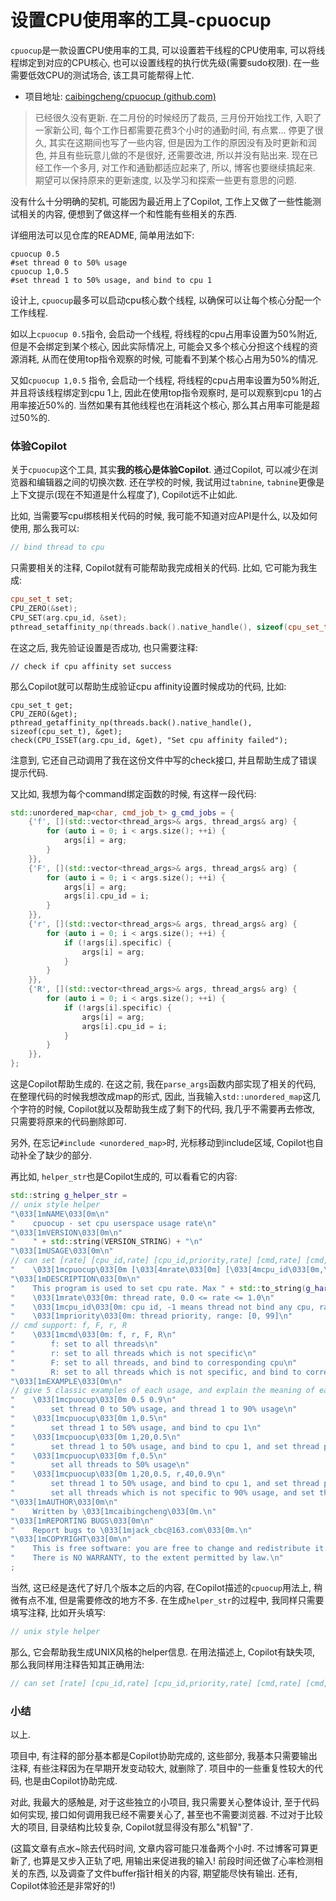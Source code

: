 # 设置CPU使用率的工具-cpuocup


`cpuocup`是一款设置CPU使用率的工具, 可以设置若干线程的CPU使用率, 可以将线程绑定到对应的CPU核心, 也可以设置线程的执行优先级(需要sudo权限). 在一些需要低效CPU的测试场合, 该工具可能帮得上忙.

<!--more-->



- 项目地址: [caibingcheng/cpuocup (github.com)](https://github.com/caibingcheng/cpuocup)



> 已经很久没有更新. 在二月份的时候经历了裁员, 三月份开始找工作, 入职了一家新公司, 每个工作日都需要花费3个小时的通勤时间, 有点累... 停更了很久, 其实在这期间也写了一些内容, 但是因为工作的原因没有及时更新和润色, 并且有些玩意儿做的不是很好, 还需要改进, 所以并没有贴出来. 现在已经工作一个多月, 对工作和通勤都适应起来了, 所以, 博客也要继续搞起来. 期望可以保持原来的更新速度, 以及学习和探索一些更有意思的问题.



没有什么十分明确的契机, 可能因为最近用上了Copilot, 工作上又做了一些性能测试相关的内容, 便想到了做这样一个和性能有些相关的东西.



详细用法可以见仓库的README, 简单用法如下:

```
cpuocup 0.5
#set thread 0 to 50% usage
cpuocup 1,0.5
#set thread 1 to 50% usage, and bind to cpu 1
```



设计上, `cpuocup`最多可以启动cpu核心数个线程, 以确保可以让每个核心分配一个工作线程. 

如以上`cpuocup 0.5`指令, 会启动一个线程, 将线程的cpu占用率设置为50%附近, 但是不会绑定到某个核心, 因此实际情况上, 可能会又多个核心分担这个线程的资源消耗, 从而在使用top指令观察的时候, 可能看不到某个核心占用为50%的情况.

又如`cpuocup 1,0.5` 指令, 会启动一个线程, 将线程的cpu占用率设置为50%附近, 并且将该线程绑定到cpu 1上, 因此在使用top指令观察时, 是可以观察到cpu 1的占用率接近50%的. 当然如果有其他线程也在消耗这个核心, 那么其占用率可能是超过50%的.



### 体验Copilot

关于`cpuocup`这个工具, 其实**我的核心是体验Copilot**. 通过Copilot, 可以减少在浏览器和编辑器之间的切换次数. 还在学校的时候, 我试用过`tabnine`, `tabnine`更像是上下文提示(现在不知道是什么程度了), Copilot远不止如此.

比如, 当需要写cpu绑核相关代码的时候, 我可能不知道对应API是什么, 以及如何使用, 那么我可以:

```C++
// bind thread to cpu
```

只需要相关的注释, Copilot就有可能帮助我完成相关的代码. 比如, 它可能为我生成:

```c++
cpu_set_t set;
CPU_ZERO(&set);
CPU_SET(arg.cpu_id, &set);
pthread_setaffinity_np(threads.back().native_handle(), sizeof(cpu_set_t), &set);
```

在这之后, 我先验证设置是否成功, 也只需要注释:

```
// check if cpu affinity set success
```

那么Copilot就可以帮助生成验证cpu affinity设置时候成功的代码, 比如:

```
cpu_set_t get;
CPU_ZERO(&get);
pthread_getaffinity_np(threads.back().native_handle(), sizeof(cpu_set_t), &get);
check(CPU_ISSET(arg.cpu_id, &get), "Set cpu affinity failed");
```

注意到, 它还自己动调用了我在这份文件中写的check接口, 并且帮助生成了错误提示代码.



又比如, 我想为每个command绑定函数的时候, 有这样一段代码:

```c++
std::unordered_map<char, cmd_job_t> g_cmd_jobs = {
    {'f', [](std::vector<thread_args>& args, thread_args& arg) {
        for (auto i = 0; i < args.size(); ++i) {
            args[i] = arg;
        }
    }},
    {'F', [](std::vector<thread_args>& args, thread_args& arg) {
        for (auto i = 0; i < args.size(); ++i) {
            args[i] = arg;
            args[i].cpu_id = i;
        }
    }},
    {'r', [](std::vector<thread_args>& args, thread_args& arg) {
        for (auto i = 0; i < args.size(); ++i) {
            if (!args[i].specific) {
                args[i] = arg;
            }
        }
    }},
    {'R', [](std::vector<thread_args>& args, thread_args& arg) {
        for (auto i = 0; i < args.size(); ++i) {
            if (!args[i].specific) {
                args[i] = arg;
                args[i].cpu_id = i;
            }
        }
    }},
};
```

这是Copilot帮助生成的. 在这之前, 我在`parse_args`函数内部实现了相关的代码, 在整理代码的时候我想改成map的形式, 因此, 当我输入`std::unordered_map`这几个字符的时候, Copilot就以及帮助我生成了剩下的代码, 我几乎不需要再去修改, 只需要将原来的代码删除即可.

另外, 在忘记`#include <unordered_map>`时, 光标移动到include区域, Copilot也自动补全了缺少的部分. 



再比如, `helper_str`也是Copilot生成的, 可以看看它的内容:

```c++
std::string g_helper_str =
// unix style helper
"\033[1mNAME\033[0m\n"
"    cpuocup - set cpu userspace usage rate\n"
"\033[1mVERSION\033[0m\n"
"    " + std::string(VERSION_STRING) + "\n"
"\033[1mUSAGE\033[0m\n"
// can set [rate] [cpu_id,rate] [cpu_id,priority,rate] [cmd,rate] [cmd,priority,rate]
"    \033[1mcpuocup\033[0m [\033[4mrate\033[0m] [\033[4mcpu_id\033[0m,\033[4mrate\033[0m] [\033[4mcpu_id\033[0m,\033[4mpriority\033[0m,\033[4mrate\033[0m] [\033[4mcmd\033[0m,\033[4mrate\033[0m] [\033[4mcmd\033[0m,\033[4mpriority\033[0m,\033[4mrate\033[0m] ...\n"
"\033[1mDESCRIPTION\033[0m\n"
"    This program is used to set cpu rate. Max " + std::to_string(g_hardware_threads) + " threads are supported at the device.\n"
"    \033[1mrate\033[0m: thread rate, 0.0 <= rate <= 1.0\n"
"    \033[1mcpu_id\033[0m: cpu id, -1 means thread not bind any cpu, range: [-1, " + std::to_string(g_hardware_threads-1) + "]\n"
"    \033[1mpriority\033[0m: thread priority, range: [0, 99]\n"
// cmd support: f, F, r, R
"    \033[1mcmd\033[0m: f, r, F, R\n"
"        f: set to all threads\n"
"        r: set to all threads which is not specific\n"
"        F: set to all threads, and bind to corresponding cpu\n"
"        R: set to all threads which is not specific, and bind to corresponding cpu\n"
"\033[1mEXAMPLE\033[0m\n"
// give 5 classic examples of each usage, and explain the meaning of each example
"    \033[1mcpuocup\033[0m 0.5 0.9\n"
"        set thread 0 to 50% usage, and thread 1 to 90% usage\n"
"    \033[1mcpuocup\033[0m 1,0.5\n"
"        set thread 1 to 50% usage, and bind to cpu 1\n"
"    \033[1mcpuocup\033[0m 1,20,0.5\n"
"        set thread 1 to 50% usage, and bind to cpu 1, and set thread priority to 20\n"
"    \033[1mcpuocup\033[0m f,0.5\n"
"        set all threads to 50% usage\n"
"    \033[1mcpuocup\033[0m 1,20,0.5, r,40,0.9\n"
"        set thread 1 to 50% usage, and bind to cpu 1, and set thread priority to 20\n"
"        set all threads which is not specific to 90% usage, and set thread priority to 40, and bind to corresponding cpus\n"
"\033[1mAUTHOR\033[0m\n"
"    Written by \033[1mcaibingcheng\033[0m.\n"
"\033[1mREPORTING BUGS\033[0m\n"
"    Report bugs to \033[1mjack_cbc@163.com\033[0m.\n"
"\033[1mCOPYRIGHT\033[0m\n"
"    This is free software: you are free to change and redistribute it.\n"
"    There is NO WARRANTY, to the extent permitted by law.\n"
;
```

当然, 这已经是迭代了好几个版本之后的内容, 在Copilot描述的`cpuocup`用法上, 稍微有点不准, 但是需要修改的地方不多. 在生成`helper_str`的过程中, 我同样只需要填写注释, 比如开头填写:

```C++
// unix style helper
```

那么, 它会帮助我生成UNIX风格的helper信息. 在用法描述上, Copilot有缺失项, 那么我同样用注释告知其正确用法:

```c++
// can set [rate] [cpu_id,rate] [cpu_id,priority,rate] [cmd,rate] [cmd,priority,rate]
```



### 小结

以上.

项目中, 有注释的部分基本都是Copilot协助完成的, 这些部分, 我基本只需要输出注释, 有些注释因为在早期开发变动较大, 就删除了. 项目中的一些重复性较大的代码, 也是由Copilot协助完成.

对此, 我最大的感触是, 对于这些独立的小项目, 我只需要关心整体设计, 至于代码如何实现, 接口如何调用我已经不需要关心了, 甚至也不需要浏览器. 不过对于比较大的项目, 目录结构比较复杂, Copilot就显得没有那么"机智"了.

(这篇文章有点水~除去代码时间, 文章内容可能只准备两个小时. 不过博客可算更新了, 也算是又步入正轨了吧, 用输出来促进我的输入! 前段时间还做了心率检测相关的东西, 以及调查了文件buffer指针相关的内容, 期望能尽快有输出. 还有, Copilot体验还是非常好的!)

